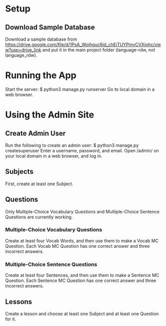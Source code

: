 # Setup
## Download Sample Database
Download a sample database from https://drive.google.com/file/d/1PsA_Wojhguc6id_chEiTUYPmvCVXjohc/view?usp=drive_link and put it in the main project folder (language-rdw, not language_rdw).
# Running the App
Start the server:
\$ python3 manage.py runserver
Go to local domain in a web browser.
# Using the Admin Site
## Create Admin User
Run the following to create an admin user:
\$ python3 manage.py createsuperuser
Enter a username, password, and email.
Open /admin/ on your local domain in a web browser, and log in.
## Subjects
First, create at least one Subject.
## Questions
Only Multiple-Choice Vocabulary Questions and Multiple-Choice Sentence Questions are currently working.
### Multiple-Choice Vocabulary Questions
Create at least four Vocab Words, and then use them to make a Vocab MC Question. Each Vocab MC Question has one correct answer and three incorrect answers.
### Multiple-Choice Sentence Questions
Create at least four Sentences, and then use them to make a Sentence MC Question. Each Sentence MC Question has one correct answer and three incorrect answers.
## Lessons
Create a lesson and choose at least one Subject and at least one Question for it.
